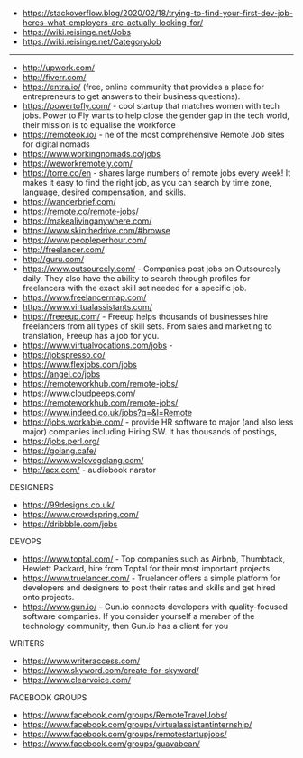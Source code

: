 * https://stackoverflow.blog/2020/02/18/trying-to-find-your-first-dev-job-heres-what-employers-are-actually-looking-for/
* https://wiki.reisinge.net/Jobs
* https://wiki.reisinge.net/CategoryJob

---

* http://upwork.com/
* http://fiverr.com/
* https://entra.io/ (free, online community that provides a place for entrepreneurs to get answers to their business questions).
* https://powertofly.com/ - cool startup that matches women with tech jobs. Power to Fly wants to help close the gender gap in the tech world, their mission is to equalise the workforce
* https://remoteok.io/ - ne of the most comprehensive Remote Job sites for digital nomads
* https://www.workingnomads.co/jobs
* https://weworkremotely.com/
* https://torre.co/en - shares large numbers of remote jobs every week! It makes it easy to find the right job, as you can search by time zone, language, desired compensation, and skills.
* https://wanderbrief.com/
* https://remote.co/remote-jobs/
* https://makealivinganywhere.com/
* https://www.skipthedrive.com/#browse
* https://www.peopleperhour.com/
* http://freelancer.com/
* http://guru.com/
* https://www.outsourcely.com/ - Companies post jobs on Outsourcely daily. They also have the ability to search through profiles for freelancers with the exact skill set needed for a specific job.
* https://www.freelancermap.com/
* https://www.virtualassistants.com/
* https://freeeup.com/ - Freeup helps thousands of businesses hire freelancers from all types of skill sets. From sales and marketing to translation, Freeup has a job for you.
* https://www.virtualvocations.com/jobs -
* https://jobspresso.co/
* https://www.flexjobs.com/jobs
* https://angel.co/jobs
* https://remoteworkhub.com/remote-jobs/
* https://www.cloudpeeps.com/
* https://remoteworkhub.com/remote-jobs/
* https://www.indeed.co.uk/jobs?q=&l=Remote
* https://jobs.workable.com/ - provide HR software to major (and also less major) companies including Hiring SW. It has thousands of postings,
* https://jobs.perl.org/
* https://golang.cafe/
* https://www.welovegolang.com/
* http://acx.com/ - audiobook narator

DESIGNERS

* https://99designs.co.uk/
* https://www.crowdspring.com/
* https://dribbble.com/jobs

DEVOPS

* https://www.toptal.com/ - Top companies such as Airbnb, Thumbtack, Hewlett Packard, hire from Toptal for their most important projects.
* https://www.truelancer.com/ - Truelancer offers a simple platform for developers and designers to post their rates and skills and get hired onto projects.
* https://www.gun.io/ - Gun.io connects developers with quality-focused software companies. If you consider yourself a member of the technology community, then Gun.io has a client for you

WRITERS

* https://www.writeraccess.com/
* https://www.skyword.com/create-for-skyword/
* https://www.clearvoice.com/

FACEBOOK GROUPS

* https://www.facebook.com/groups/RemoteTravelJobs/
* https://www.facebook.com/groups/virtualassistantinternship/
* https://www.facebook.com/groups/remotestartupjobs/
* https://www.facebook.com/groups/guavabean/
